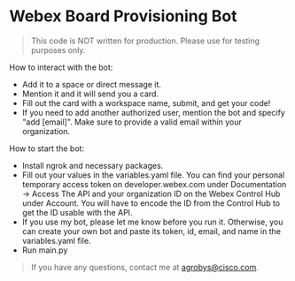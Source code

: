 # Webex Board Provisioning Bot

>This code is NOT written for production. Please use for testing purposes only.

How to interact with the bot:

- Add it to a space or direct message it.
- Mention it and it will send you a card.
- Fill out the card with a workspace name, submit, and get your code!
- If you need to add another authorized user, mention the bot and specify "add [email]". Make sure to provide a valid email within your organization. 

How to start the bot:

- Install ngrok and necessary packages.
- Fill out your values in the variables.yaml file. You can find your personal temporary access token on developer.webex.com under Documentation -> Access The API and your organization ID on the Webex Control Hub under Account. You will have to encode the ID from the Control Hub to get the ID usable with the API.
- If you use my bot, please let me know before you run it. Otherwise, you can create your own bot and paste its token, id, email, and name in the variables.yaml file.
- Run main.py

>If you have any questions, contact me at agrobys@cisco.com. 